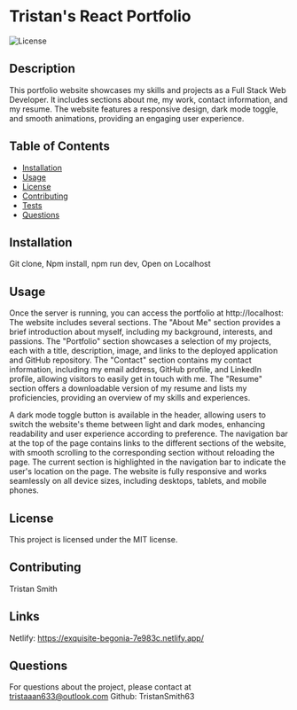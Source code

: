 
# Tristan's React Portfolio

![License](https://img.shields.io/badge/License-MIT-blue.svg)

## Description
This portfolio website showcases my skills and projects as a Full Stack Web Developer. It includes sections about me, my work, contact information, and my resume. The website features a responsive design, dark mode toggle, and smooth animations, providing an engaging user experience.

## Table of Contents
- [Installation](#installation)
- [Usage](#usage)
- [License](#license)
- [Contributing](#contributing)
- [Tests](#tests)
- [Questions](#questions)

## Installation
Git clone, Npm install, npm run dev, Open on Localhost

## Usage
Once the server is running, you can access the portfolio at http://localhost: The website includes several sections. The "About Me" section provides a brief introduction about myself, including my background, interests, and passions. The "Portfolio" section showcases a selection of my projects, each with a title, description, image, and links to the deployed application and GitHub repository. The "Contact" section contains my contact information, including my email address, GitHub profile, and LinkedIn profile, allowing visitors to easily get in touch with me. The "Resume" section offers a downloadable version of my resume and lists my proficiencies, providing an overview of my skills and experiences.

A dark mode toggle button is available in the header, allowing users to switch the website's theme between light and dark modes, enhancing readability and user experience according to preference. The navigation bar at the top of the page contains links to the different sections of the website, with smooth scrolling to the corresponding section without reloading the page. The current section is highlighted in the navigation bar to indicate the user's location on the page. The website is fully responsive and works seamlessly on all device sizes, including desktops, tablets, and mobile phones.



## License
This project is licensed under the MIT license.


## Contributing
Tristan Smith

## Links
Netlify: https://exquisite-begonia-7e983c.netlify.app/

## Questions
For questions about the project, please contact at tristaaan633@outlook.com
Github: TristanSmith63
